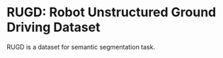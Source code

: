 # RUGD: Robot Unstructured Ground Driving Dataset

RUGD is a dataset for semantic segmentation task.